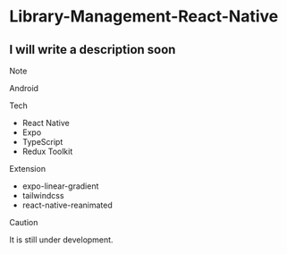# Library-Management-React-Native

## I will write a description soon

> [!NOTE]
> Android

Tech
* React Native
* Expo
* TypeScript
* Redux Toolkit
  
Extension
* expo-linear-gradient
* tailwindcss
* react-native-reanimated

> [!CAUTION]
> It is still under development.

